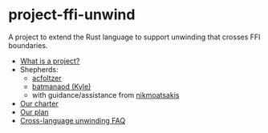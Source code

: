 # project-ffi-unwind

A project to extend the Rust language to support unwinding that crosses FFI boundaries.

- [What is a project?](http://smallcultfollowing.com/babysteps/blog/2019/09/11/aic-shepherds-3-0/)
- Shepherds:
  - [acfoltzer](https://github.com/acfoltzer)
  - [batmanaod (Kyle)](https://github.com/batmanaod)
  - with guidance/assistance from [nikmoatsakis](https://github.com/nikmoatsakis)
- [Our charter](charter.md)
- [Our plan](plan.md)
- [Cross-language unwinding FAQ](faq.md)
